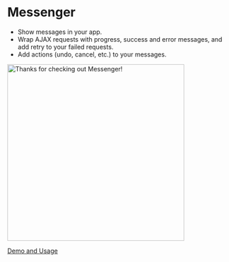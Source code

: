 # Messenger

- Show messages in your app.
- Wrap AJAX requests with progress, success and error messages, and add retry to your failed requests.
- Add actions (undo, cancel, etc.) to your messages.

<a href="http://hubspot.github.com/messenger">
  <img src="https://raw.github.com/HubSpot/messenger/f500e931fe7099da460aaf9b5c1013f377e40775/images/messenger_preview.png" title="Thanks for checking out Messenger!" width="400px" style="max-width: 400px"/>
</a>

[Demo and Usage](http://hubspot.github.com/messenger)
